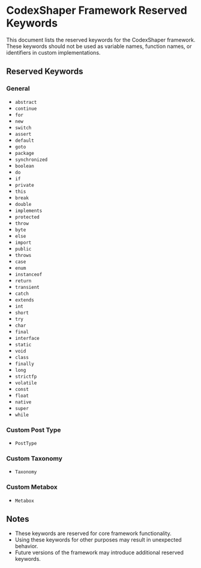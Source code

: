 # CodexShaper Framework Reserved Keywords

This document lists the reserved keywords for the CodexShaper framework. These keywords should not be used as variable names, function names, or identifiers in custom implementations.

## Reserved Keywords

### General
- `abstract`
- `continue`
- `for`
- `new`
- `switch`
- `assert`
- `default`
- `goto`
- `package`
- `synchronized`
- `boolean`
- `do`
- `if`
- `private`
- `this`
- `break`
- `double`
- `implements`
- `protected`
- `throw`
- `byte`
- `else`
- `import`
- `public`
- `throws`
- `case`
- `enum`
- `instanceof`
- `return`
- `transient`
- `catch`
- `extends`
- `int`
- `short`
- `try`
- `char`
- `final`
- `interface`
- `static`
- `void`
- `class`
- `finally`
- `long`
- `strictfp`
- `volatile`
- `const`
- `float`
- `native`
- `super`
- `while`

### Custom Post Type
- `PostType`

### Custom Taxonomy
- `Taxonomy`

### Custom Metabox
- `Metabox`

## Notes
- These keywords are reserved for core framework functionality.
- Using these keywords for other purposes may result in unexpected behavior.
- Future versions of the framework may introduce additional reserved keywords.